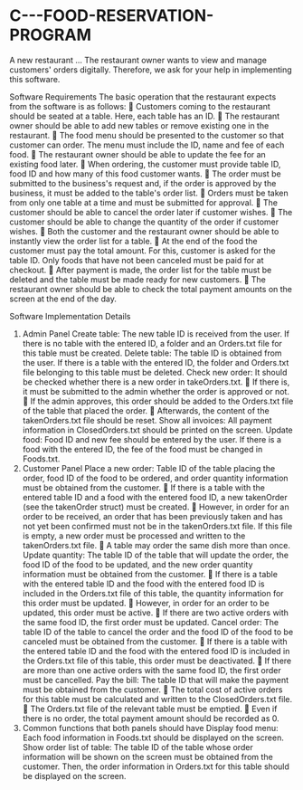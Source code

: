 # C---FOOD-RESERVATION-PROGRAM
A new restaurant ... The restaurant owner wants to view and manage customers' orders digitally. Therefore, we ask for your help in implementing this software.


Software Requirements
The basic operation that the restaurant expects from the software is as follows:
 Customers coming to the restaurant should be seated at a table. Here, each table has an ID.
 The restaurant owner should be able to add new tables or remove existing one in the restaurant.
 The food menu should be presented to the customer so that customer can order. The menu must include the ID, name and fee
of each food.
 The restaurant owner should be able to update the fee for an existing food later.
 When ordering, the customer must provide table ID, food ID and how many of this food customer wants.
 The order must be submitted to the business's request and, if the order is approved by the business, it must be added to the
table's order list.
 Orders must be taken from only one table at a time and must be submitted for approval.
 The customer should be able to cancel the order later if customer wishes.
 The customer should be able to change the quantity of the order if customer wishes.
 Both the customer and the restaurant owner should be able to instantly view the order list for a table.
 At the end of the food the customer must pay the total amount. For this, customer is asked for the table ID. Only foods that
have not been canceled must be paid for at checkout.
 After payment is made, the order list for the table must be deleted and the table must be made ready for new customers.
 The restaurant owner should be able to check the total payment amounts on the screen at the end of the day.

Software Implementation Details

1. Admin Panel
Create table: The new table ID is received from the user. If there is no table with the entered ID, a folder and an Orders.txt file for this
table must be created.
Delete table: The table ID is obtained from the user. If there is a table with the entered ID, the folder and Orders.txt file belonging to this
table must be deleted.
Check new order: It should be checked whether there is a new order in takeOrders.txt.
 If there is, it must be submitted to the admin whether the order is approved or not.
 If the admin approves, this order should be added to the Orders.txt file of the table that placed the order.
 Afterwards, the content of the takenOrders.txt file should be reset.
Show all invoices: All payment information in ClosedOrders.txt should be printed on the screen.
Update food: Food ID and new fee should be entered by the user. If there is a food with the entered ID, the fee of the food must be
changed in Foods.txt.
2. Customer Panel
Place a new order: Table ID of the table placing the order, food ID of the food to be ordered, and order quantity information must be
obtained from the customer.
 If there is a table with the entered table ID and a food with the entered food ID, a new takenOrder (see the takenOrder struct)
must be created.
 However, in order for an order to be received, an order that has been previously taken and has not yet been confirmed
must not be in the takenOrders.txt file. If this file is empty, a new order must be processed and written to the
takenOrders.txt file.
 A table may order the same dish more than once.
Update quantity: The table ID of the table that will update the order, the food ID of the food to be updated, and the new order quantity
information must be obtained from the customer.
 If there is a table with the entered table ID and the food with the entered food ID is included in the Orders.txt file of this table,
the quantity information for this order must be updated.
 However, in order for an order to be updated, this order must be active.
 If there are two active orders with the same food ID, the first order must be updated.
Cancel order: The table ID of the table to cancel the order and the food ID of the food to be canceled must be obtained from the
customer.
 If there is a table with the entered table ID and the food with the entered food ID is included in the Orders.txt file of this table,
this order must be deactivated.
 If there are more than one active orders with the same food ID, the first order must be cancelled.
Pay the bill: The table ID that will make the payment must be obtained from the customer.
 The total cost of active orders for this table must be calculated and written to the ClosedOrders.txt file.
 The Orders.txt file of the relevant table must be emptied.
 Even if there is no order, the total payment amount should be recorded as 0.
3. Common functions that both panels should have
Display food menu: Each food information in Foods.txt should be displayed on the screen.
Show order list of table: The table ID of the table whose order information will be shown on the screen must be obtained from the
customer. Then, the order information in Orders.txt for this table should be displayed on the screen.

